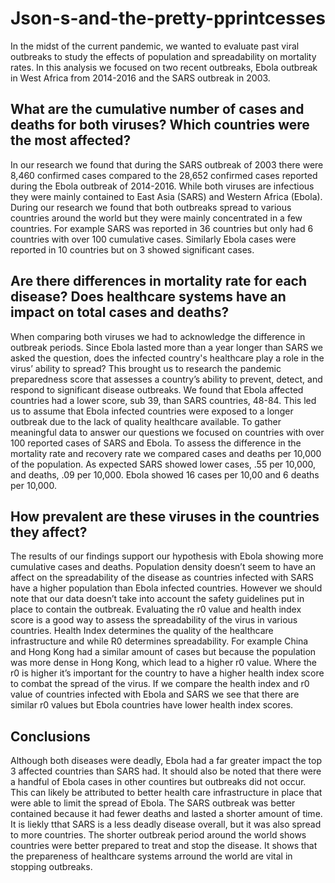 # Json-s-and-the-pretty-pprintcesses

In the midst of the current pandemic, we wanted to evaluate past viral outbreaks to study the effects of population and spreadability on mortality rates. In this analysis we focused on two recent outbreaks, Ebola outbreak in West Africa from  2014-2016 and the SARS outbreak in 2003.

## What are the cumulative number of cases and deaths for both viruses? Which countries were the most affected?

  In our research we found that during the SARS outbreak of 2003 there were 8,460 confirmed cases compared to the 28,652 confirmed cases reported during the Ebola outbreak of 2014-2016. While both viruses are infectious they were mainly contained to East Asia (SARS) and Western Africa (Ebola). During our research we found that both outbreaks spread to various countries around the world but they were mainly concentrated in a few countries. For example SARS was reported in 36 countries but only had 6 countries with over 100 cumulative cases. Similarly Ebola cases were reported in 10 countries but on 3 showed significant cases.



## Are there differences in mortality rate for each disease? Does healthcare systems have an impact on total cases and deaths?

  When comparing both viruses we had to acknowledge the difference in outbreak periods. Since Ebola lasted more than a year longer than SARS we asked the question, does the infected country's healthcare play a role in the virus’ ability to spread? This brought us to research the pandemic preparedness score that assesses a country’s ability to prevent, detect, and respond to significant disease outbreaks. We found that Ebola affected countries had a lower score, sub 39, than  SARS countries, 48-84. This led us to assume that Ebola infected countries were exposed to a longer outbreak due to the lack of quality healthcare available.
To gather meaningful data to answer our questions we focused on countries with over 100 reported cases of SARS and Ebola. To assess the difference in the mortality rate and recovery rate we compared cases and deaths per 10,000 of the population. As expected SARS showed lower cases, .55 per 10,000, and deaths, .09 per 10,000. Ebola showed 16 cases per 10,00 and 6 deaths per 10,000.


## How prevalent are these viruses in the countries they affect?

  The results of our findings support our hypothesis with Ebola showing more cumulative cases and deaths. Population density doesn’t seem to have an affect on the spreadability of the disease as countries infected with SARS have a higher population than Ebola infected countries. However we should note that our data doesn’t take into account the safety guidelines put in place to contain the outbreak. Evaluating the r0 value and health index score is a good way to assess the spreadability of the virus in various countries. Health Index determines the quality of the healthcare infrastructure and while R0 determines spreadability. For example China and Hong Kong had a similar amount of cases but because the population was more dense in Hong Kong, which lead to a higher r0 value. Where the r0 is higher it’s important for the country to have a higher health index score to combat the spread of the virus. If we compare the health index and r0 value of countries infected with Ebola and SARS we see that there are similar r0 values but Ebola countries have lower health index scores. 

## Conclusions

  Although both diseases were deadly, Ebola had a far greater impact the top 3 affected countries than SARS had. It should also be noted that there were a handful of Ebola cases in other countires but outbreaks did not occur. This can likely be attributed to better health care infrastructure in place that were able to limit the spread of Ebola. The SARS outbreak was better contained because it had fewer deaths and lasted a shorter amount of time. It is liekly tthat SARS is a less deadly disease overall, but it was also spread to more countries. The shorter outbreak period around the world shows countries were better prepared to treat and stop the disease. It shows that the prepareness of healthcare systems arround the world are vital in stopping outbreaks. 
